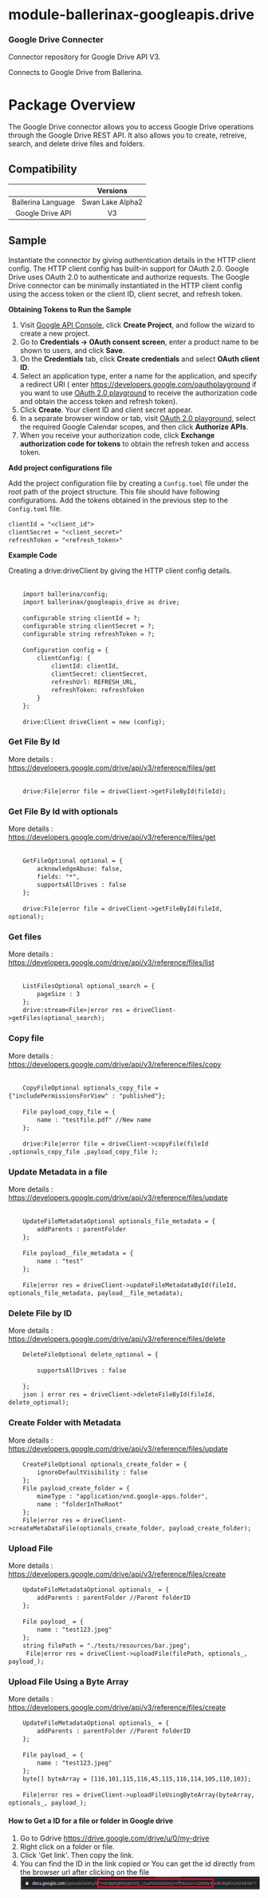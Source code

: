 # module-ballerinax-googleapis.drive
### Google Drive Connecter
Connector repository for Google Drive API V3.

Connects to Google Drive from Ballerina.

# Package Overview
The Google Drive connector allows you to access Google Drive operations through the Google Drive REST API. 
It also allows you to create, retreive, search, and delete drive files and folders.

## Compatibility

|                             |            Versions             |
|:---------------------------:|:-------------------------------:|
| Ballerina Language          |     Swan Lake Alpha2            |
| Google Drive API            |             V3                  |

## Sample

Instantiate the connector by giving authentication details in the HTTP client config. 
The HTTP client config has built-in support for OAuth 2.0. Google Drive uses OAuth 2.0 to authenticate 
and authorize requests. The Google Drive connector can be minimally instantiated in the HTTP client config using the 
access token or the client ID, client secret, and refresh token.

**Obtaining Tokens to Run the Sample**

1. Visit [Google API Console](https://console.developers.google.com), click **Create Project**, and 
follow the wizard to create a new project.
2. Go to **Credentials -> OAuth consent screen**, enter a product name to be shown to users, and click **Save**.
3. On the **Credentials** tab, click **Create credentials** and select **OAuth client ID**. 
4. Select an application type, enter a name for the application, and specify a redirect URI (
    enter https://developers.google.com/oauthplayground if you want to use 
[OAuth 2.0 playground](https://developers.google.com/oauthplayground) to receive the authorization code and obtain the 
access token and refresh token). 
5. Click **Create**. Your client ID and client secret appear. 
6. In a separate browser window or tab, visit [OAuth 2.0 playground](https://developers.google.com/oauthplayground), 
select the required Google Calendar scopes, and then click **Authorize APIs**.
7. When you receive your authorization code, click **Exchange authorization code for tokens** to obtain the 
refresh token and access token. 

**Add project configurations file**

Add the project configuration file by creating a `Config.toml` file under the root path of the project structure.
This file should have following configurations. Add the tokens obtained in the previous step to the `Config.toml` file.

```
clientId = "<client_id">
clientSecret = "<client_secret>"
refreshToken = "<refresh_token>"

```
**Example Code**

Creating a drive:driveClient by giving the HTTP client config details. 

```ballerina

    import ballerina/config;   
    import ballerinax/googleapis_drive as drive;

    configurable string clientId = ?;
    configurable string clientSecret = ?;
    configurable string refreshToken = ?;

    Configuration config = {
        clientConfig: {
            clientId: clientId,
            clientSecret: clientSecret,
            refreshUrl: REFRESH_URL,
            refreshToken: refreshToken
        }
    };

    drive:Client driveClient = new (config);

```

### Get File By Id
More details : https://developers.google.com/drive/api/v3/reference/files/get
```ballerina

    drive:File|error file = driveClient->getFileById(fileId);

```

### Get File By Id with optionals
More details : https://developers.google.com/drive/api/v3/reference/files/get
```ballerina

    GetFileOptional optional = {
        acknowledgeAbuse: false,
        fields: "*",
        supportsAllDrives : false
    };

    drive:File|error file = driveClient->getFileById(fileId, optional);

```

### Get files
More details : https://developers.google.com/drive/api/v3/reference/files/list
```ballerina

    ListFilesOptional optional_search = {
        pageSize : 3
    };
    drive:stream<File>|error res = driveClient->getFiles(optional_search);

```

### Copy file
More details : https://developers.google.com/drive/api/v3/reference/files/copy
```ballerina

    CopyFileOptional optionals_copy_file = {"includePermissionsForView" : "published"};

    File payload_copy_file = {
        name : "testfile.pdf" //New name
    };

    drive:File|error file = driveClient->copyFile(fileId ,optionals_copy_file ,payload_copy_file );

```

### Update Metadata in a file
More details : https://developers.google.com/drive/api/v3/reference/files/update
```ballerina
    
    UpdateFileMetadataOptional optionals_file_metadata = {
        addParents : parentFolder
    };

    File payload__file_metadata = {
        name : "test"
    };

    File|error res = driveClient->updateFileMetadataById(fileId, optionals_file_metadata, payload__file_metadata);

```

### Delete File by ID
More details : https://developers.google.com/drive/api/v3/reference/files/delete
```ballerina
    DeleteFileOptional delete_optional = {

        supportsAllDrives : false

    };
    json | error res = driveClient->deleteFileById(fileId, delete_optional);
```

### Create Folder with Metadata
More details : https://developers.google.com/drive/api/v3/reference/files/update
```ballerina
    CreateFileOptional optionals_create_folder = {
        ignoreDefaultVisibility : false
    };
    File payload_create_folder = {
        mimeType : "application/vnd.google-apps.folder",
        name : "folderInTheRoot"
    };
    File|error res = driveClient->createMetaDataFile(optionals_create_folder, payload_create_folder);
```

### Upload File
More details : https://developers.google.com/drive/api/v3/reference/files/create
```ballerina
    UpdateFileMetadataOptional optionals_ = {
        addParents : parentFolder //Parent folderID
    };

    File payload_ = {
        name : "test123.jpeg"
    };
    string filePath = "./tests/resources/bar.jpeg";
     File|error res = driveClient->uploadFile(filePath, optionals_, payload_);
```

### Upload File Using a Byte Array
More details : https://developers.google.com/drive/api/v3/reference/files/create
```ballerina
    UpdateFileMetadataOptional optionals_ = {
        addParents : parentFolder //Parent folderID
    };

    File payload_ = {
        name : "test123.jpeg"
    };
    byte[] byteArray = [116,101,115,116,45,115,116,114,105,110,103];

    File|error res = driveClient->uploadFileUsingByteArray(byteArray, optionals_, payload_);
```

#### How to Get a ID for a file or folder in Google drive
1. Go to Gdrive https://drive.google.com/drive/u/0/my-drive
2. Right click on a folder or file.
3. Click 'Get link'. Then copy the link.
4. You can find the ID in the link copied or You can get the id directly from the browser url after clicking on the file
![alt text](/metadata/extractIDfromUrl.jpeg?raw=true)
